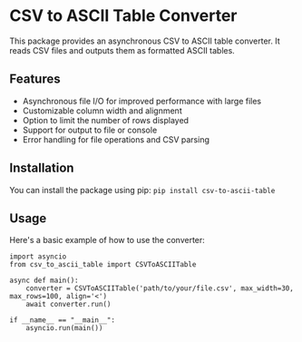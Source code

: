 # CSV to ASCII Table Converter

This package provides an asynchronous CSV to ASCII table converter. It reads CSV files and outputs them as formatted ASCII tables.

## Features

- Asynchronous file I/O for improved performance with large files
- Customizable column width and alignment
- Option to limit the number of rows displayed
- Support for output to file or console
- Error handling for file operations and CSV parsing

## Installation

You can install the package using pip: `pip install csv-to-ascii-table`

## Usage

Here's a basic example of how to use the converter:

```
import asyncio
from csv_to_ascii_table import CSVToASCIITable

async def main():
    converter = CSVToASCIITable('path/to/your/file.csv', max_width=30, max_rows=100, align='<')
    await converter.run()

if __name__ == "__main__":
    asyncio.run(main())
```